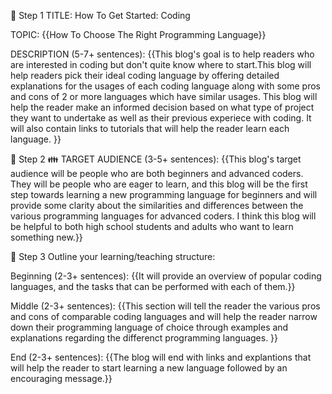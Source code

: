 📌 Step 1
TITLE:
How To Get Started: Coding

TOPIC:
{{How To Choose The Right Programming Language}}

DESCRIPTION (5-7+ sentences):
{{This blog's goal is to help readers who are interested in coding but don't quite know where to start.This blog will help readers pick their ideal coding language by offering detailed explanations for the usages of each coding language along with some pros and cons of 2 or more languages which have similar usages. This blog will help the reader make an informed decision based on what type of project they want to undertake as well as their previous experiece with coding. It will also contain links to tutorials that will help the reader learn each language. }}

📌 Step 2
👪 TARGET AUDIENCE (3-5+ sentences):
{{This blog's target audience will be people who are both beginners and advanced coders. They will be people who are eager to learn, and this blog will be the first step towards learning a new programming language for beginners and will provide some clarity about the similarities and differences between the various programming languages for advanced coders. I think this blog will be helpful to both high school students and adults who want to learn something new.}}

📌 Step 3
Outline your learning/teaching structure:

Beginning (2-3+ sentences):
{{It will provide an overview of popular coding languages, and the tasks that can be performed with each of them.}}

Middle (2-3+ sentences):
{{This section will tell the reader the various pros and cons of comparable coding languages and will help the reader narrow down their programming language of choice through examples and explanations regarding the differenct programming languages. }}

End (2-3+ sentences):
{{The blog will end with links and explantions that will help the reader to start learning a new language followed by an encouraging message.}}
